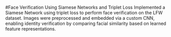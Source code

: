 #Face Verification Using Siamese Networks and Triplet Loss
Implemented a Siamese Network using triplet loss to perform face verification on the LFW dataset.
Images were preprocessed and embedded via a custom CNN, enabling identity verification by comparing facial similarity based on learned feature representations.
